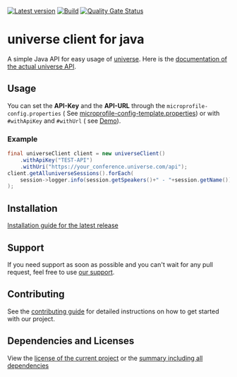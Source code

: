 [![Latest version](https://img.shields.io/maven-central/v/com.xdev-software/universe-client)](https://mvnrepository.com/artifact/com.xdev-software/universe-client)
[![Build](https://img.shields.io/github/actions/workflow/status/xdev-software/universe-client/checkBuild.yml?branch=develop)](https://github.com/xdev-software/universe-client/actions/workflows/checkBuild.yml?query=branch%3Adevelop)
[![Quality Gate Status](https://sonarcloud.io/api/project_badges/measure?project=xdev-software_universe-client&metric=alert_status)](https://sonarcloud.io/dashboard?id=xdev-software_universe-client)

# universe client for java

A simple Java API for easy usage of [universe](https://universe.com/).
Here is the [documentation of the actual universe API](https://universe.com/api).

## Usage

You can set the **API-Key** and the **API-URL** through the ``microprofile-config.properties`` (
See [microprofile-config-template.properties](universe-client-demo/src/main/resources/META-INF/microprofile-config-template.properties))
or with ``#withApiKey`` and ``#withUrl`` (
see [Demo](universe-client-demo/src/main/java/software/xdev/universe/demo/Demo.java)).

### Example

```java
final universeClient client = new universeClient()
	.withApiKey("TEST-API")
	.withUri("https://your_conference.universe.com/api");
client.getAlluniverseSessions().forEach(
	session->logger.info(session.getSpeakers()+" - "+session.getName())
);
```

## Installation

[Installation guide for the latest release](https://github.com/xdev-software/universe-client/releases/latest#Installation)

## Support

If you need support as soon as possible and you can't wait for any pull request, feel free to
use [our support](https://xdev.software/en/services/support).

## Contributing

See the [contributing guide](./CONTRIBUTING.md) for detailed instructions on how to get started with our project.

## Dependencies and Licenses

View the [license of the current project](LICENSE) or
the [summary including all dependencies](https://xdev-software.github.io/universe-client/dependencies/)
